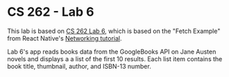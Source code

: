 # CS 262 - Lab 6

This lab is based on [CS 262 Lab 6](https://cs.calvin.edu/courses/cs/262/kvlinden/06hci/lab.html), which is based on the "Fetch Example" from React Native's
[Networking tutorial](https://reactnative.dev/docs/network).

Lab 6's app reads books data from the GoogleBooks API on Jane Austen novels and displays a a list of the first 10 results. Each list item contains the book title, thumbnail, author, and ISBN-13 number.
